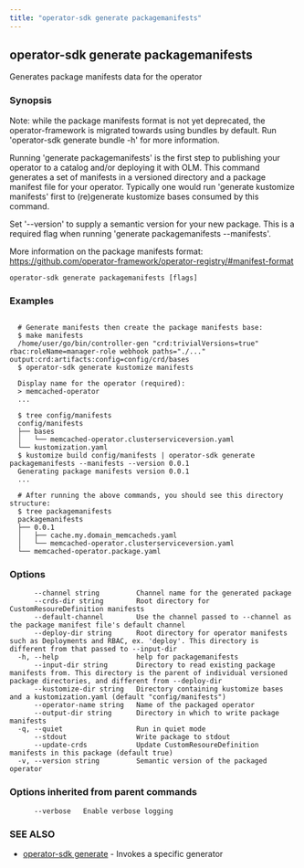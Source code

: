 ```yaml
---
title: "operator-sdk generate packagemanifests"
---
```

## operator-sdk generate packagemanifests

Generates package manifests data for the operator

### Synopsis


Note: while the package manifests format is not yet deprecated, the operator-framework is migrated
towards using bundles by default. Run 'operator-sdk generate bundle -h' for more information.

Running 'generate packagemanifests' is the first step to publishing your operator to a catalog and/or deploying
it with OLM. This command generates a set of manifests in a versioned directory and a package manifest file for
your operator. Typically one would run 'generate kustomize manifests' first to (re)generate kustomize bases
consumed by this command.

Set '--version' to supply a semantic version for your new package. This is a required flag when running
'generate packagemanifests --manifests'.

More information on the package manifests format:
https://github.com/operator-framework/operator-registry/#manifest-format


```
operator-sdk generate packagemanifests [flags]
```

### Examples

```

  # Generate manifests then create the package manifests base:
  $ make manifests
  /home/user/go/bin/controller-gen "crd:trivialVersions=true" rbac:roleName=manager-role webhook paths="./..." output:crd:artifacts:config=config/crd/bases
  $ operator-sdk generate kustomize manifests

  Display name for the operator (required):
  > memcached-operator
  ...

  $ tree config/manifests
  config/manifests
  ├── bases
  │   └── memcached-operator.clusterserviceversion.yaml
  └── kustomization.yaml
  $ kustomize build config/manifests | operator-sdk generate packagemanifests --manifests --version 0.0.1
  Generating package manifests version 0.0.1
  ...

  # After running the above commands, you should see this directory structure:
  $ tree packagemanifests
  packagemanifests
  ├── 0.0.1
  │   ├── cache.my.domain_memcacheds.yaml
  │   └── memcached-operator.clusterserviceversion.yaml
  └── memcached-operator.package.yaml

```

### Options

```
      --channel string         Channel name for the generated package
      --crds-dir string        Root directory for CustomResoureDefinition manifests
      --default-channel        Use the channel passed to --channel as the package manifest file's default channel
      --deploy-dir string      Root directory for operator manifests such as Deployments and RBAC, ex. 'deploy'. This directory is different from that passed to --input-dir
  -h, --help                   help for packagemanifests
      --input-dir string       Directory to read existing package manifests from. This directory is the parent of individual versioned package directories, and different from --deploy-dir
      --kustomize-dir string   Directory containing kustomize bases and a kustomization.yaml (default "config/manifests")
      --operator-name string   Name of the packaged operator
      --output-dir string      Directory in which to write package manifests
  -q, --quiet                  Run in quiet mode
      --stdout                 Write package to stdout
      --update-crds            Update CustomResoureDefinition manifests in this package (default true)
  -v, --version string         Semantic version of the packaged operator
```

### Options inherited from parent commands

```
      --verbose   Enable verbose logging
```

### SEE ALSO

* [operator-sdk generate](../operator-sdk_generate)	 - Invokes a specific generator

